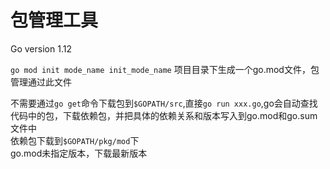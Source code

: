 # 包管理工具

Go version 1.12

`go mod init mode_name init_mode_name` 项目目录下生成一个go.mod文件，包管理通过此文件<br>

不需要通过`go get`命令下载包到`$GOPATH/src`,直接`go run xxx.go`,go会自动查找代码中的包，下载依赖包，并把具体的依赖关系和版本写入到go.mod和go.sum文件中<br>
依赖包下载到`$GOPATH/pkg/mod`下<br>
go.mod未指定版本，下载最新版本